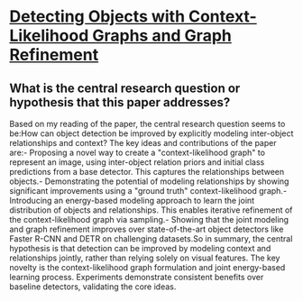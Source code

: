 # [Detecting Objects with Context-Likelihood Graphs and Graph Refinement](https://arxiv.org/abs/2212.12395)

## What is the central research question or hypothesis that this paper addresses?

Based on my reading of the paper, the central research question seems to be:How can object detection be improved by explicitly modeling inter-object relationships and context? The key ideas and contributions of the paper are:- Proposing a novel way to create a "context-likelihood graph" to represent an image, using inter-object relation priors and initial class predictions from a base detector. This captures the relationships between objects.- Demonstrating the potential of modeling relationships by showing significant improvements using a "ground truth" context-likelihood graph.- Introducing an energy-based modeling approach to learn the joint distribution of objects and relationships. This enables iterative refinement of the context-likelihood graph via sampling.- Showing that the joint modeling and graph refinement improves over state-of-the-art object detectors like Faster R-CNN and DETR on challenging datasets.So in summary, the central hypothesis is that detection can be improved by modeling context and relationships jointly, rather than relying solely on visual features. The key novelty is the context-likelihood graph formulation and joint energy-based learning process. Experiments demonstrate consistent benefits over baseline detectors, validating the core ideas.
